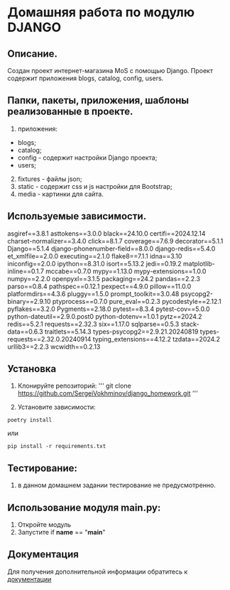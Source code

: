 # Домашняя работа по модулю DJANGO

## Описание.
Создан проект интернет-магазина MoS c помощью Django. 
Проект содержит приложения blogs, catalog, config, users.

## Папки, пакеты, приложения, шаблоны реализованные в проекте.
1. приложения:
- blogs;
- catalog; 
- config - содержит настройки Django проекта;
- users;
2. fixtures - файлы json;
3. static - содержит css и js настройки для Bootstrap;
4. media - картинки для сайта.

## Используемые зависимости.

asgiref==3.8.1
asttokens==3.0.0
black==24.10.0
certifi==2024.12.14
charset-normalizer==3.4.0
click==8.1.7
coverage==7.6.9
decorator==5.1.1
Django==5.1.4
django-phonenumber-field==8.0.0
django-redis==5.4.0
et_xmlfile==2.0.0
executing==2.1.0
flake8==7.1.1
idna==3.10
iniconfig==2.0.0
ipython==8.31.0
isort==5.13.2
jedi==0.19.2
matplotlib-inline==0.1.7
mccabe==0.7.0
mypy==1.13.0
mypy-extensions==1.0.0
numpy==2.2.0
openpyxl==3.1.5
packaging==24.2
pandas==2.2.3
parso==0.8.4
pathspec==0.12.1
pexpect==4.9.0
pillow==11.0.0
platformdirs==4.3.6
pluggy==1.5.0
prompt_toolkit==3.0.48
psycopg2-binary==2.9.10
ptyprocess==0.7.0
pure_eval==0.2.3
pycodestyle==2.12.1
pyflakes==3.2.0
Pygments==2.18.0
pytest==8.3.4
pytest-cov==5.0.0
python-dateutil==2.9.0.post0
python-dotenv==1.0.1
pytz==2024.2
redis==5.2.1
requests==2.32.3
six==1.17.0
sqlparse==0.5.3
stack-data==0.6.3
traitlets==5.14.3
types-psycopg2==2.9.21.20240819
types-requests==2.32.0.20240914
typing_extensions==4.12.2
tzdata==2024.2
urllib3==2.2.3
wcwidth==0.2.13


## Установка

1. Клонируйте репозиторий:
'''
git clone https://github.com/SergeiVokhminov/django_homework.git
'''

2. Установите зависимости:
```
poetry install
```
или
```
pip install -r requirements.txt
```

## Тестирование:

1. в данном домашнем задании тестирование не предусмотренно.

## Использование модуля main.py:

1. Откройте модуль
2. Запустите if __name__ == "__main__"

## Документация

Для получения дополнительной информации обратитесь к [документации](README.md)